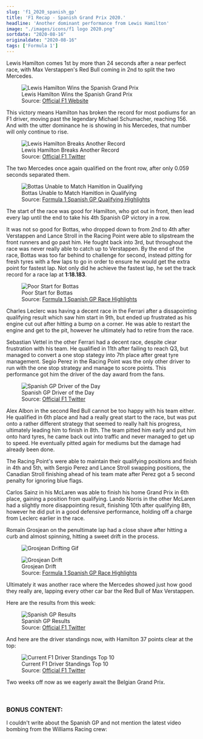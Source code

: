 ```yaml
---
slug: 'f1_2020_spanish_gp'
title: 'F1 Recap - Spanish Grand Prix 2020.'
headline: 'Another dominant performance from Lewis Hamilton'
image: "./images/icons/f1 logo 2020.png"
sortdate: "2020-08-16"
originaldate: "2020-08-16"
tags: ['Formula 1']
---
```


Lewis Hamilton comes 1st by more than 24 seconds after a near perfect race, with Max Verstappen's Red Bull coming in 2nd to split the two Mercedes. 

<div id="imageDiv">
    <figure>
        <img src="https://joshlearningtocode.files.wordpress.com/2020/08/hamilton-wins-spanish-gp.jpg" alt="Lewis Hamilton Wins the Spanish Grand Prix">
        <figcaption>Lewis Hamilton Wins the Spanish Grand Prix</figcaption>
        <figcaption>Source: <a href="https://www.formula1.com/en/latest/article.dominant-hamilton-eases-to-fifth-spanish-gp-win-as-verstappen-splits.7rpPdVJJW3PHkrnNAisQ3G.html" target="_blank">Official F1 Website</a></figcaption>
    </figure>
</div>

This victory means Hamilton has broken the record for most podiums for an F1 driver, moving past the legendary Michael Schumacher, reaching 156. And with the utter dominance he is showing in his Mercedes, that number will only continue to rise.

<div id="imageDiv">
    <figure>
        <img src="https://joshlearningtocode.files.wordpress.com/2020/08/lewham-most-podiums.jpg" alt="Lewis Hamilton Breaks Another Record">
        <figcaption>Lewis Hamilton Breaks Another Record</figcaption>
        <figcaption>Source: <a href="https://twitter.com/F1" target="_blank">Official F1 Twitter</a></figcaption>
    </figure>
</div>

The two Mercedes once again qualified on the front row, after only 0.059 seconds separated them.

<div id="imageDiv">
    <figure>
        <img src="https://joshlearningtocode.files.wordpress.com/2020/08/bottas-qualy.png" alt="Bottas Unable to Match Hamitlon in Qualifying">
        <figcaption>Bottas Unable to Match Hamitlon in Qualifying</figcaption>
        <figcaption>Source: <a href="https://www.youtube.com/watch?v=t8t4lbw6pBE" target="_blank">Formula 1 Spanish GP Qualifying Highlights</a></figcaption>
    </figure>
</div>

The start of the race was good for Hamilton, who got out in front, then lead every lap until the end to take his 4th Spanish GP victory in a row. 

It was not so good for Bottas, who dropped down to from 2nd to 4th after Verstappen and Lance Stroll in the Racing Point were able to slipstream the front runners and go past him. He fought back into 3rd, but throughout the race was never really able to catch up to Verstappen. By the end of the race, Bottas was too far behind to challenge for second, instead pitting for fresh tyres with a few laps to go in order to ensure he would get the extra point for fastest lap. Not only did he achieve the fastest lap, he set the track record for a race lap at **1:18.183**.

<div id="imageDiv">
    <figure>
        <img src="https://joshlearningtocode.files.wordpress.com/2020/08/spanish-gp-bottas-bad-start.png" alt="Poor Start for Bottas">
        <figcaption>Poor Start for Bottas</figcaption>
        <figcaption>Source: <a href="https://www.youtube.com/watch?v=-yHbZWfkBwU" target="_blank">Formula 1 Spanish GP Race Highlights</a></figcaption>
    </figure>
</div>

Charles Leclerc was having a decent race in the Ferrari after a dissapointing qualifying result which saw him start in 9th, but ended up frustrated as his engine cut out after hitting a bump on a corner. He was able to restart the engine and get to the pit, however he ultimately had to retire from the race. 

<div id="imageDiv">
    <p class="tweetToEmbed" style="display: none;">1295035591327809536</p>
</div>

Sebastian Vettel in the other Ferrari had a decent race, despite clear frustration with his team. He qualified in 11th after failing to reach Q3, but managed to convert a one stop stategy into 7th place after great tyre management. Segio Perez in the Racing Point was the only other driver to run with the one stop strategy and manage to score points. This performance got him the driver of the day award from the fans.

<div id="imageDiv">
    <figure>
        <img src="https://joshlearningtocode.files.wordpress.com/2020/08/spanish-gp-vettle-dotd.jpg" alt="Spanish GP Driver of the Day">
        <figcaption>Spanish GP Driver of the Day</figcaption>
        <figcaption>Source: <a href="https://twitter.com/F1" target="_blank">Official F1 Twitter</a></figcaption>
    </figure>
</div>

Alex Albon in the second Red Bull cannot be too happy with his team either. He qualified in 6th place and had a really great start to the race, but was put onto a rather different strategy that seemed to really halt his progress, ultimately leading him to finish in 8th. The team pitted him early and put him onto hard tyres, he came back out into traffic and never managed to get up to speed. He eventually pitted again for mediums but the damage had already been done.

The Racing Point's were able to maintain their qualifying positions and finish in 4th and 5th, with Sergio Perez and Lance Stroll swapping positions, the Canadian Stroll finishing ahead of his team mate after Perez got a 5 second penalty for ignoring blue flags.

Carlos Sainz in his McLaren was able to finish his home Grand Prix in 6th place, gaining a position from qualifying. Lando Norris in the other McLaren had a slightly more disappointing result, finishing 10th after qualifying 8th, however he did put in a good defensive performance, holding off a charge from Leclerc earlier in the race.

Romain Grosjean on the penultimate lap had a close shave after hitting a curb and almost spinning, hitting a sweet drift in the process.

<div id="imageDiv">
    <figure>
        <img src="https://joshlearningtocode.files.wordpress.com/2020/08/spanish-gp-grosjean-drift-gif.gif" alt="Grosjean Drifting Gif">
    </figure>
    <figure>
        <img src="https://joshlearningtocode.files.wordpress.com/2020/08/spanish-gp-grosjean-drift.png" alt="Grosjean Drift">
        <figcaption>Grosjean Drift</figcaption>
        <figcaption>Source: <a href="https://www.youtube.com/watch?v=-yHbZWfkBwU" target="_blank">Formula 1 Spanish GP Race Highlights</a></figcaption>
    </figure>
</div>

Ultimately it was another race where the Mercedes showed just how good they really are, lapping every other car bar the Red Bull of Max Verstappen. 

Here are the results from this week:

<div id="imageDiv">
    <figure>
        <img src="https://joshlearningtocode.files.wordpress.com/2020/08/spanish-gp-results.jpg" alt="Spanish GP Results">
        <figcaption>Spanish GP Results</figcaption>
        <figcaption>Source: <a href="https://twitter.com/F1" target="_blank">Official F1 Twitter</a></figcaption>
    </figure>
</div>

And here are the driver standings now, with Hamilton 37 points clear at the top:

<div id="imageDiv">
    <figure>
        <img src="https://joshlearningtocode.files.wordpress.com/2020/08/spanish-gp-overall-standings.jpg" alt="Current F1 Driver Standings Top 10">
        <figcaption>Current F1 Driver Standings Top 10</figcaption>
        <figcaption>Source: <a href="https://twitter.com/F1" target="_blank">Official F1 Twitter</a></figcaption>
    </figure>
</div>

Two weeks off now as we eagerly await the Belgian Grand Prix.

<br>

### BONUS CONTENT:
I couldn't write about the Spanish GP and not mention the latest video bombing from the Williams Racing crew:

<div id="imageDiv">
    <p class="tweetToEmbed" style="display: none;">1294967613341212674</p>
</div>
